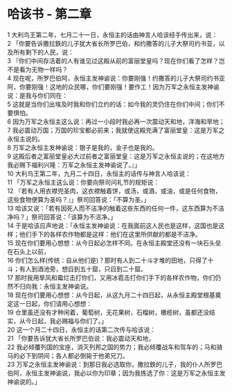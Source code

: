 # 哈该书 - 第二章
  
 1 大利鸟王第二年，七月二十一日，永恒主的话由神言人哈该经手传出来，说：  
 2 「你要告诉撒拉鉄的儿子犹大省长所罗巴伯，和约撒答的儿子大祭司约书亚，以及所有剩下的人民，说：  
 3 『你们中间存活着的人有谁见过这殿从前的富丽堂皇吗？现在你们看了怎样？岂不是看为无物一样吗？  
 4 现在呢，所罗巴伯阿，永恒主发神谕说：你要刚强！约撒答的儿子大祭司约书亚阿，你要刚强！这地的众民哪，你们要刚强！要作工！因为万军之永恒主发神谕说：是我与你们同在：  
 5 这就是当你们出埃及时我和你们立约的话：如今我的灵仍住在你们中间；你们不要惧怕。  
 6 因为万军之永恒主这么说：再过一小段时我必再一次震动天和地，洋海和旱地；  
 7 我必震动万国；万国的珍宝都必前来；我就使这殿充满了富丽堂皇：这是万军之永恒主说的。  
 8 万军之永恒主发神谕说：银子是我的，金子也是我的。  
 9 这殿后者之富丽堂皇必大过前者之富丽堂皇：这是万军之永恒主说的；在这地方我必赐下福利兴隆：万军之永恒主发神谕说了。』」  
 10 大利鸟王第二年，九月二十四日，永恒主的话传与神言人哈该说：  
 11 「万军之永恒主这么说：你要向祭司问礼节的规矩说：  
 12 『若有人用衣襟兜圣肉，这衣襟触着饼，或汤，或酒，或油，或是任何食物，这些食物便算为圣吗？』」祭司回答说：「不算为圣。」  
 13 哈该又说：「若有因死人而不洁净的触着这些东西的任何一件，这东西算为不洁净吗？」祭司回答说：「该算为不洁净。」  
 14 于是哈该应声地说：「永恒主发神谕说：在我面前这人民也是这样，这国也是这样；他们手下的各样农作物都是这样：他们在这里所供献的都是不洁净。  
 15 现在你们要用心想想：从今日起必怎样不同。在永恒主殿堂还没有一块石头垒在石头上以前，  
 16 你们怎么样(传统：自从他们是)？那时有人到二十斗才堆的田地，只得了十斗；有人到酒池旁，想舀到五十窟，只舀到二十窟。  
 17 那时我用旱风和霉烂击打你们，又用冰雹击打你们手下的各样农作物，你们仍然不归向我：永恒主发神谕说。  
 18 现在你们要用心想想：从今日起，从这九月二十四日起，从永恒主殿堂根基奠定这一日起，你们请用心想想：  
 19 仓里虽还没有才种闲着，葡萄树，无花果树，石榴树，橄榄树，虽都还没结实，从今日起，我必赐福与你们了。」  
 20 这一个月二十四日，永恒主的话第二次传与哈该说：  
 21 「你要告诉犹大省长所罗巴伯说：我必震动天和地，  
 22 我必倾覆列国的宝座，消灭列邦之国的势力；我必倾覆战车和驾车的；马和骑马的必下到阴间；各人都必倒毙于他弟兄刀。  
 23 万军之永恒主发神谕说：到那日我必选取你，撒拉鉄的儿子，我的仆人所罗巴伯阿，永恒主发神谕说，我必以你为印章；因为我拣选了你：这是万军之永恒主发神谕说的。」